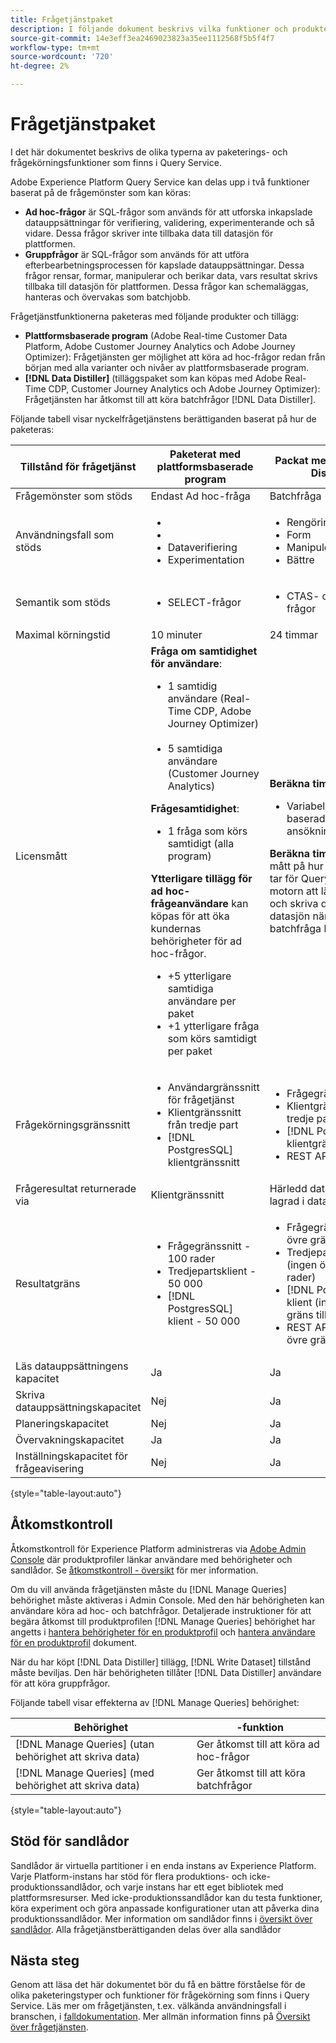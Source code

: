 ```yaml
---
title: Frågetjänstpaket
description: I följande dokument beskrivs vilka funktioner och produkter som är tillgängliga för frågetjänsten och skillnaderna mellan ad hoc- och batchfrågor är markerade.
source-git-commit: 14e3eff3ea2469023823a35ee1112568f5b5f4f7
workflow-type: tm+mt
source-wordcount: '720'
ht-degree: 2%

---
```


# Frågetjänstpaket

I det här dokumentet beskrivs de olika typerna av paketerings- och frågekörningsfunktioner som finns i Query Service.

Adobe Experience Platform Query Service kan delas upp i två funktioner baserat på de frågemönster som kan köras:

- **Ad hoc-frågor** är SQL-frågor som används för att utforska inkapslade datauppsättningar för verifiering, validering, experimenterande och så vidare. Dessa frågor skriver inte tillbaka data till datasjön för plattformen.
- **Gruppfrågor** är SQL-frågor som används för att utföra efterbearbetningsprocessen för kapslade datauppsättningar. Dessa frågor rensar, formar, manipulerar och berikar data, vars resultat skrivs tillbaka till datasjön för plattformen. Dessa frågor kan schemaläggas, hanteras och övervakas som batchjobb.

Frågetjänstfunktionerna paketeras med följande produkter och tillägg:

- **Plattformsbaserade program** (Adobe Real-time Customer Data Platform, Adobe Customer Journey Analytics och Adobe Journey Optimizer): Frågetjänsten ger möjlighet att köra ad hoc-frågor redan från början med alla varianter och nivåer av plattformsbaserade program.
- **[!DNL Data Distiller]** (tilläggspaket som kan köpas med Adobe Real-Time CDP, Customer Journey Analytics och Adobe Journey Optimizer): Frågetjänsten har åtkomst till att köra batchfrågor [!DNL Data Distiller].

Följande tabell visar nyckelfrågetjänstens berättiganden baserat på hur de paketeras:

| Tillstånd för frågetjänst | Paketerat med plattformsbaserade program | Packat med [!DNL Data Distiller] |
|---|---|---|
| Frågemönster som stöds | Endast Ad hoc-fråga | Batchfråga |
| Användningsfall som stöds | <ul><li>&#x200B;</li><li>&#x200B;</li><li>Dataverifiering</li><li>Experimentation</li></ul> | <ul><li>Rengöring</li><li>Form</li><li>Manipulera</li><li>Bättre</li></ul> |
| Semantik som stöds | <ul><li>SELECT-frågor</li></ul> | <ul><li>CTAS- och ITAS-frågor</li></ul> |
| Maximal körningstid | 10 minuter | 24 timmar |
| Licensmått | **Fråga om samtidighet för användare**: <ul><li>1 samtidig användare (Real-Time CDP, Adobe Journey Optimizer) &#x200B;</li><li>5 samtidiga användare (Customer Journey Analytics) &#x200B;</li></ul> **Frågesamtidighet**: <ul><li>1 fråga som körs samtidigt (alla program) &#x200B;</li></ul> **Ytterligare tillägg för ad hoc-frågeanvändare** kan köpas för att öka kundernas behörigheter för ad hoc-frågor. <ul><li>+5 ytterligare samtidiga användare per paket</li><li>+1 ytterligare fråga som körs samtidigt per paket</li></ul> | **Beräkna timmar**: <ul><li>Variabel (omfång baserad på kundens ansökningsrättigheter)</li></ul> **Beräkna timmar** är ett mått på hur lång tid det tar för Query Service-motorn att läsa, bearbeta och skriva data tillbaka till datasjön när en batchfråga körs. |
| Frågekörningsgränssnitt | <ul><li>Användargränssnitt för frågetjänst</li><li>Klientgränssnitt från tredje part</li><li>[!DNL PostgresSQL] klientgränssnitt</li></ul> | <ul><li>Frågegränssnitt </li><li>Klientgränssnitt från tredje part</li><li>[!DNL PostgresSQL] klientgränssnitt</li><li>REST API:er </li></ul> |
| Frågeresultat returnerade via | Klientgränssnitt | Härledd datauppsättning lagrad i datasjön |
| Resultatgräns | <ul><li>Frågegränssnitt - 100 rader</li><li>Tredjepartsklient - 50 000</li><li>[!DNL PostgresSQL] klient - 50 000</li></ul> | <ul><li>Frågegränssnitt (ingen övre gräns till rader)</li><li>Tredjepartsklienter (ingen övre gräns för rader)</li><li>[!DNL PostgresSQL] klient (ingen övre gräns till rader)</li><li>REST API:er (ingen övre gräns för rader)</li></ul> |
| Läs datauppsättningens kapacitet | Ja | Ja |
| Skriva datauppsättningskapacitet | Nej | Ja |
| Planeringskapacitet | Nej | Ja |
| Övervakningskapacitet | Ja | Ja |
| Inställningskapacitet för frågeavisering | Nej | Ja |

{style=&quot;table-layout:auto&quot;}

## Åtkomstkontroll

Åtkomstkontroll för Experience Platform administreras via [Adobe Admin Console](https://adminconsole.adobe.com/) där produktprofiler länkar användare med behörigheter och sandlådor. Se [åtkomstkontroll - översikt](../access-control/home.md) för mer information.

Om du vill använda frågetjänsten måste du [!DNL Manage Queries] behörighet måste aktiveras i Admin Console. Med den här behörigheten kan användare köra ad hoc- och batchfrågor. Detaljerade instruktioner för att begära åtkomst till produktprofilen [!DNL Manage Queries] behörighet har angetts i [hantera behörigheter för en produktprofil](../access-control/ui/permissions.md) och [hantera användare för en produktprofil](../access-control/ui/users.md) dokument.

När du har köpt [!DNL Data Distiller] tillägg, [!DNL Write Dataset] tillstånd måste beviljas. Den här behörigheten tillåter [!DNL Data Distiller] användare för att köra gruppfrågor.

Följande tabell visar effekterna av [!DNL Manage Queries] behörighet:

| Behörighet |  -funktion |
|---|---|
| [!DNL Manage Queries] (utan behörighet att skriva data) | Ger åtkomst till att köra ad hoc-frågor |
| [!DNL Manage Queries] (med behörighet att skriva data) | Ger åtkomst till att köra batchfrågor |

{style=&quot;table-layout:auto&quot;}

## Stöd för sandlådor

Sandlådor är virtuella partitioner i en enda instans av Experience Platform. Varje Platform-instans har stöd för flera produktions- och icke-produktionssandlådor, och varje instans har ett eget bibliotek med plattformsresurser. Med icke-produktionssandlådor kan du testa funktioner, köra experiment och göra anpassade konfigurationer utan att påverka dina produktionssandlådor. Mer information om sandlådor finns i [översikt över sandlådor](../sandboxes/home.md). Alla frågetjänstberättiganden delas över alla sandlådor

## Nästa steg

Genom att läsa det här dokumentet bör du få en bättre förståelse för de olika paketeringstyper och funktioner för frågekörning som finns i Query Service. Läs mer om frågetjänsten, t.ex. välkända användningsfall i branschen, i [falldokumentation](./use-cases/abandoned-browse.md). Mer allmän information finns på [Översikt över frågetjänsten](./home.md).
